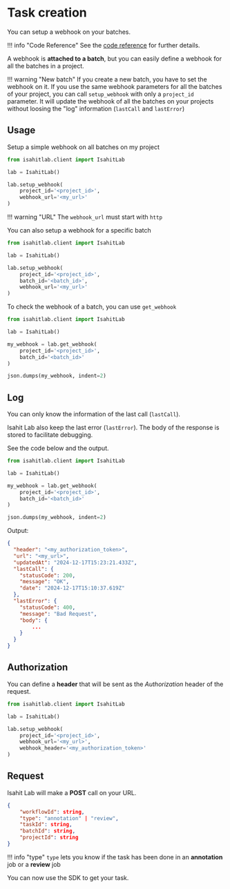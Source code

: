 # Task creation

You can setup a webhook on your batches.

!!! info "Code Reference"
    See the [code reference](../webhook.md) for further details.

A webhook is **attached to a batch**, but you can easily define a webhook for all the batches in a project.

!!! warning "New batch"
    If you create a new batch, you have to set the webhook on it. If you use the same webhook parameters for all the batches of your project,
    you can call `setup_webhook` with only a `project_id` parameter. It will update the webhook of all the batches on your projects without loosing
    the "log" information (`lastCall` and `lastError`)

## Usage

Setup a simple webhook on all batches on my project

```python
from isahitlab.client import IsahitLab

lab = IsahitLab()

lab.setup_webhook(
    project_id='<project_id>',
    webhook_url='<my_url>'
)
```

!!! warning "URL"
    The `webhook_url` must start with `http`

You can also setup a webhook for a specific batch

```python
from isahitlab.client import IsahitLab

lab = IsahitLab()

lab.setup_webhook(
    project_id='<project_id>',
    batch_id='<batch_id>',
    webhook_url='<my_url>'
)
```

To check the webhook of a batch, you can use `get_webhook`

```python
from isahitlab.client import IsahitLab

lab = IsahitLab()

my_webhook = lab.get_webhook(
    project_id='<project_id>',
    batch_id='<batch_id>'
)

json.dumps(my_webhook, indent=2)

```

## Log

You can only know the information of the last call (`lastCall`). 

Isahit Lab also keep the last error (`lastError`).
The body of the response is stored to facilitate debugging.

See the code below and the output.

```python
from isahitlab.client import IsahitLab

lab = IsahitLab()

my_webhook = lab.get_webhook(
    project_id='<project_id>',
    batch_id='<batch_id>'
)

json.dumps(my_webhook, indent=2)

```

Output:

```json
{
  "header": "<my_authorization_token>",
  "url": "<my_url>",
  "updatedAt": "2024-12-17T15:23:21.433Z",
  "lastCall": {
    "statusCode": 200,
    "message": "OK",
    "date": "2024-12-17T15:10:37.619Z"
  },
  "lastError": {
    "statusCode": 400,
    "message": "Bad Request",
    "body": {
        ...
    }
  }
}
```

## Authorization

You can define a **header** that will be sent as the _Authorization_ header of the request.

```python
from isahitlab.client import IsahitLab

lab = IsahitLab()

lab.setup_webhook(
    project_id='<project_id>',
    webhook_url='<my_url>',
    webhook_header='<my_authorization_token>'
)
```

## Request

Isahit Lab will make a **POST** call on your URL.

```json
{
    "workflowId": string,
    "type": "annotation" | "review",
    "taskId": string,
    "batchId": string,
    "projectId": string
}
```

!!! info "type"
    `type` lets you know if the task has been done in an **annotation** job or a **review** job

You can now use the SDK to get your task.
